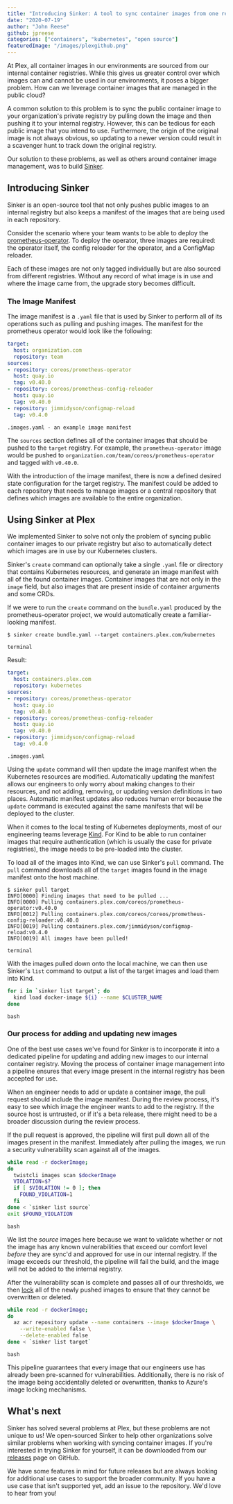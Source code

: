 ```yaml
---
title: "Introducing Sinker: A tool to sync container images from one registry to another"
date: "2020-07-19"
author: "John Reese"
github: jpreese
categories: ["containers", "kubernetes", "open source"]
featuredImage: "/images/plexgithub.png"
---
```


At Plex, all container images in our environments are sourced from our internal container registries. While this gives us greater control over which images can and cannot be used in our environments, it poses a bigger problem. How can we leverage container images that are managed in the public cloud?

A common solution to this problem is to sync the public container image to your organization's private registry by pulling down the image and then pushing it to your internal registry. However, this can be tedious for each public image that you intend to use. Furthermore, the origin of the original image is not always obvious, so updating to a newer version could result in a scavenger hunt to track down the original registry.

Our solution to these problems, as well as others around container image management, was to build [Sinker](https://github.com/plexsystems/sinker).

## Introducing Sinker

Sinker is an open-source tool that not only pushes public images to an internal registry but also keeps a manifest of the images that are being used in each repository.

Consider the scenario where your team wants to be able to deploy the [prometheus-operator](https://github.com/coreos/prometheus-operator). To deploy the operator, three images are required: the operator itself, the config reloader for the operator, and a ConfigMap reloader.

Each of these images are not only tagged individually but are also sourced from different registries. Without any record of what image is in use and where the image came from, the upgrade story becomes difficult.

### The Image Manifest

The image manifest is a `.yaml` file that is used by Sinker to perform all of its operations such as pulling and pushing images. The manifest for the prometheus operator would look like the following:

```yaml
target:
  host: organization.com
  repository: team
sources:
- repository: coreos/prometheus-operator
  host: quay.io
  tag: v0.40.0
- repository: coreos/prometheus-config-reloader
  host: quay.io
  tag: v0.40.0
- repository: jimmidyson/configmap-reload
  tag: v0.4.0
```

```subtext
.images.yaml - an example image manifest
```

The `sources` section defines all of the container images that should be pushed to the `target` registry. For example, the `prometheus-operator` image would be pushed to `organization.com/team/coreos/prometheus-operator` and tagged with `v0.40.0`.

With the introduction of the image manifest, there is now a defined desired state configuration for the target registry. The manifest could be added to each repository that needs to manage images or a central repository that defines which images are available to the entire organization.

## Using Sinker at Plex

We implemented Sinker to solve not only the problem of syncing public container images to our private registry but also to automatically detect which images are in use by our Kubernetes clusters.

Sinker's `create` command can optionally take a single `.yaml` file or directory that contains Kubernetes resources, and generate an image manifest with all of the found container images. Container images that are not only in the `image` field, but also images that are present inside of container arguments and some CRDs.

If we were to run the `create` command on the `bundle.yaml` produced by the prometheus-operator project, we would automatically create a familiar-looking manifest.

```shell
$ sinker create bundle.yaml --target containers.plex.com/kubernetes
```

```subtext
terminal
```

Result:

```yaml
target:
  host: containers.plex.com
  repository: kubernetes
sources:
- repository: coreos/prometheus-operator
  host: quay.io
  tag: v0.40.0
- repository: coreos/prometheus-config-reloader
  host: quay.io
  tag: v0.40.0
- repository: jimmidyson/configmap-reload
  tag: v0.4.0
```

```subtext
.images.yaml
```

Using the `update` command will then update the image manifest when the Kubernetes resources are modified. Automatically updating the manifest allows our engineers to only worry about making changes to their resources, and not adding, removing, or updating version definitions in two places. Automatic manifest updates also reduces human error because the `update` command is executed against the same manifests that will be deployed to the cluster.

When it comes to the local testing of Kubernetes deployments, most of our engineering teams leverage [Kind](https://github.com/kubernetes-sigs/kind). For Kind to be able to run container images that require authentication (which is usually the case for private registries), the image needs to be pre-loaded into the cluster.

To load all of the images into Kind, we can use Sinker's `pull` command. The `pull` command downloads all of the `target` images found in the image manifest onto the host machine.

```shell
$ sinker pull target
INFO[0000] Finding images that need to be pulled ...
INFO[0000] Pulling containers.plex.com/coreos/prometheus-operator:v0.40.0
INFO[0012] Pulling containers.plex.com/coreos/coreos/prometheus-config-reloader:v0.40.0
INFO[0019] Pulling containers.plex.com/jimmidyson/configmap-reload:v0.4.0
INFO[0019] All images have been pulled!  
```

```subtext
terminal
```

With the images pulled down onto the local machine, we can then use Sinker's `list` command to output a list of the target images and load them into Kind.

```bash
for i in `sinker list target`; do
  kind load docker-image ${i} --name $CLUSTER_NAME
done
```

```subtext
bash
```

### Our process for adding and updating new images

One of the best use cases we've found for Sinker is to incorporate it into a dedicated pipeline for updating and adding new images to our internal container registry. Moving the process of container image management into a pipeline ensures that every image present in the internal registry has been accepted for use.

When an engineer needs to add or update a container image, the pull request should include the image manifest. During the review process, it's easy to see which image the engineer wants to add to the registry. If the source host is untrusted, or if it's a beta release, there might need to be a broader discussion during the review process.

If the pull request is approved, the pipeline will first pull down all of the images present in the manifest. Immediately after pulling the images, we run a security vulnerability scan against all of the images.

```bash
while read -r dockerImage;
do
  twistcli images scan $dockerImage
  VIOLATION=$?
  if [ $VIOLATION != 0 ]; then
    FOUND_VIOLATION=1
  fi
done < `sinker list source`
exit $FOUND_VIOLATION
```

```subtext
bash
```

We list the _source_ images here because we want to validate whether or not the image has any known vulnerabilities that exceed our comfort level _before_ they are sync'd and approved for use in our internal registry. If the image exceeds our threshold, the pipeline will fail the build, and the image will not be added to the internal registry.

After the vulnerability scan is complete and passes all of our thresholds, we then [lock](https://docs.microsoft.com/en-us/azure/container-registry/container-registry-image-lock) all of the newly pushed images to ensure that they cannot be overwritten or deleted.

```bash
while read -r dockerImage;
do
  az acr repository update --name containers --image $dockerImage \
    --write-enabled false \
    --delete-enabled false
done < `sinker list target`
```

```subtext
bash
```

This pipeline guarantees that every image that our engineers use has already been pre-scanned for vulnerabilities. Additionally, there is no risk of the image being accidentally deleted or overwritten, thanks to Azure's image locking mechanisms.

## What's next

Sinker has solved several problems at Plex, but these problems are not unique to us! We open-sourced Sinker to help other organizations solve similar problems when working with syncing container images. If you're interested in trying Sinker for yourself, it can be downloaded from our [releases](https://github.com/plexsystems/sinker/releases) page on GitHub.

We have some features in mind for future releases but are always looking for additional use cases to support the broader community. If you have a use case that isn't supported yet, add an issue to the repository. We'd love to hear from you!
